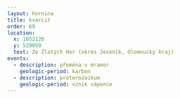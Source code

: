 ```yaml
---
layout: hornina
title: kvarcit
order: 69
location:
  x: 1052126
  y: 529059
  text: Ze Zlatých Hor (okres Jeseník, Olomoucký kraj)
events:
  - description: přeměna v mramor
    geologic-period: karbon
  - description: proterozoikum
    geologic-period: vznik vápence
---
```


